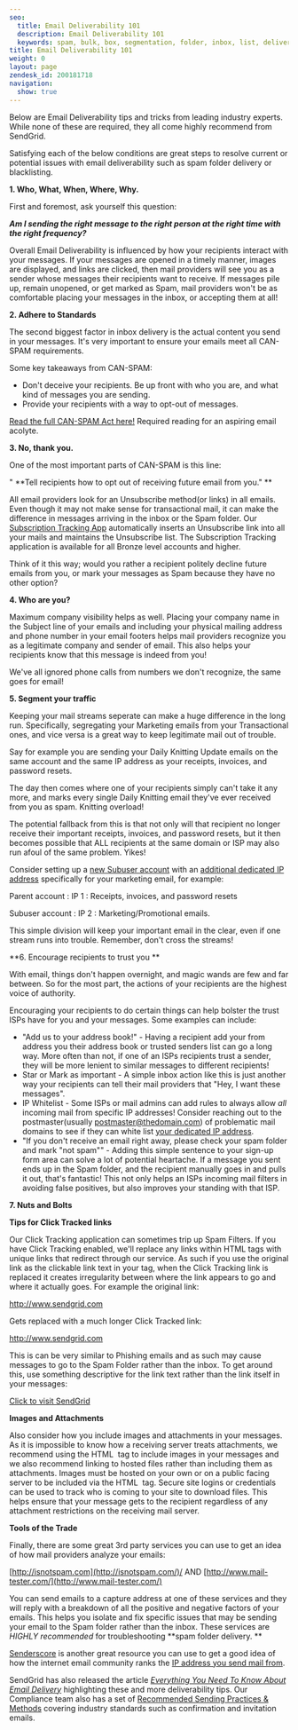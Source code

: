 ```yaml
---
seo:
  title: Email Deliverability 101
  description: Email Deliverability 101
  keywords: spam, bulk, box, segmentation, folder, inbox, list, deliverability, best, practice, engagement, blocked, not, delivered, delivery, spammy, can, can-spam, deliver
title: Email Deliverability 101
weight: 0
layout: page
zendesk_id: 200181718
navigation:
  show: true
---
```


Below are Email Deliverability tips and tricks from leading industry experts. While none of these are required, they all come highly recommend from SendGrid.

Satisfying each of the below conditions are great steps to resolve current or potential issues with email deliverability such as spam folder delivery or blacklisting.

 

**1. Who, What, When, Where, Why.**

First and foremost, ask yourself this question:

**_Am I sending the right message to the right person at the right time with the right frequency?_**

Overall Email Deliverability is influenced by how your recipients interact with your messages. If your messages are opened in a timely manner, images are displayed, and links are clicked, then mail providers will see you as a sender whose messages their recipients want to receive. If messages pile up, remain unopened, or get marked as Spam, mail providers won't be as comfortable placing your messages in the inbox, or accepting them at all!

 

**2. Adhere to Standards**

The second biggest factor in inbox delivery is the actual content you send in your messages. It's very important to ensure your emails meet all CAN-SPAM requirements.

Some key takeaways from CAN-SPAM:

- Don't deceive your recipients. Be up front with who you are, and what kind of messages you are sending.
- Provide your recipients with a way to opt-out of messages. 

[Read the full CAN-SPAM Act here!](http://business.ftc.gov/documents/bus61-can-spam-act-compliance-guide-business) Required reading for an aspiring email acolyte.

 

**3. No, thank you.**

One of the most important parts of CAN-SPAM is this line:

" **Tell recipients how to opt out of receiving future email from you." **

All email providers look for an Unsubscribe method(or links) in all emails. Even though it may not make sense for transactional mail, it can make the difference in messages arriving in the inbox or the Spam folder. Our [Subscription Tracking App](http://sendgrid.com/docs/Apps/subscription_tracking.html) automatically inserts an Unsubscribe link into all your mails and maintains the Unsubscribe list. The Subscription Tracking application is available for all Bronze level accounts and higher.

Think of it this way; would you rather a recipient politely decline future emails from you, or mark your messages as Spam because they have no other option?

 

**4. Who are you?**

Maximum company visibility helps as well. Placing your company name in the Subject line of your emails and including your physical mailing address and phone number in your email footers helps mail providers recognize you as a legitimate company and sender of email. This also helps your recipients know that this message is indeed from you!

We've all ignored phone calls from numbers we don't recognize, the same goes for email!

 

**5. Segment your traffic**

Keeping your mail streams seperate can make a huge difference in the long run. Specifically, segregating your Marketing emails from your Transactional ones, and vice versa is a great way to keep legitimate mail out of trouble. 

Say for example you are sending your Daily Knitting Update emails on the same account and the same IP address as your receipts, invoices, and password resets. 

The day then comes where one of your recipients simply can't take it any more, and marks every single Daily Knitting email they've ever received from you as spam. Knitting overload!

The potential fallback from this is that not only will that recipient no longer receive their important receipts, invoices, and password resets, but it then becomes possible that ALL recipients at the same domain or ISP may also run afoul of the same problem. Yikes!

Consider setting up a [new Subuser account]({{root_url}}/Classroom/Basics/Account/what_are_subusers.html) with an [additional dedicated IP address]({{root_url}}/Classroom/Basics/Account/adding_an_additional_dedicated_ip_to_your_account.html) specifically for your marketing email, for example:

Parent account : IP 1 : Receipts, invoices, and password resets

Subuser account : IP 2 : Marketing/Promotional emails. 

This simple division will keep your important email in the clear, even if one stream runs into trouble. Remember, don't cross the streams!

 

**6. Encourage recipients to trust you **

With email, things don't happen overnight, and magic wands are few and far between. So for the most part, the actions of your recipients are the highest voice of authority.

Encouraging your recipients to do certain things can help bolster the trust ISPs have for you and your messages. Some examples can include:

- "Add us to your address book!" - Having a recipient add your from address you their address book or trusted senders list can go a long way. More often than not, if one of an ISPs recipients trust a sender, they will be more lenient to similar messages to different recipients!
- Star or Mark as important - A simple inbox action like this is just another way your recipients can tell their mail providers that "Hey, I want these messages".
- IP Whitelist - Some ISPs or mail admins can add rules to always allow _all_ incoming mail from specific IP addresses! Consider reaching out to the postmaster(usually postmaster@thedomain.com) of problematic mail domains to see if they can white list [your dedicated IP address]({{root_url}}/Classroom/Basics/Account/what_is_my_sending_originating_ip_address_with_sendgrid.html). 
- "If you don't receive an email right away, please check your spam folder and mark "not spam"" - Adding this simple sentence to your sign-up form area can solve a lot of potential heartache. If a message you sent ends up in the Spam folder, and the recipient manually goes in and pulls it out, that's fantastic! This not only helps an ISPs incoming mail filters in avoiding false positives, but also improves your standing with that ISP. 

 

**7. Nuts and Bolts**

**Tips for Click Tracked links**

Our Click Tracking application can sometimes trip up Spam Filters. If you have Click Tracking enabled, we'll replace any links within HTML <a> tags with unique links that redirect through our service. As such if you use the original link as the clickable link text in your <a> tag, when the Click Tracking link is replaced it creates irregularity between where the link appears to go and where it actually goes. For example the original link:

<a href="http://www.sendgrid.com">http://www.sendgrid.com</a>

Gets replaced with a much longer Click Tracked link:

<a href="http://beertemp.sendgrid.net/wf/click?upn=a2quqXSHnxzJyDEtVGmF4w3cWg6voxuzvZ4oDr9WeNk-3D\_4MHh">http://www.sendgrid.com</a>

This is can be very similar to Phishing emails and as such may cause messages to go to the Spam Folder rather than the inbox. To get around this, use something descriptive for the link text rather than the link itself in your messages:

<a href="http://www.sendgrid.com">Click to visit SendGrid</a>

 

**Images and Attachments**

Also consider how you include images and attachments in your messages. As it is impossible to know how a receiving server treats attachments, we recommend using the HTML <img> tag to include images in your messages and we also recommend linking to hosted files rather than including them as attachments. Images must be hosted on your own or on a public facing server to be included via the HTML <img> tag. Secure site logins or credentials can be used to track who is coming to your site to download files. This helps ensure that your message gets to the recipient regardless of any attachment restrictions on the receiving mail server.

 

**Tools of the Trade**

Finally, there are some great 3rd party services you can use to get an idea of how mail providers analyze your emails:

[http://isnotspam.com](http://isnotspam.com/)/ AND  [http://www.mail-tester.com/](http://www.mail-tester.com/)

You can send emails to a capture address at one of these services and they will reply with a breakdown of all the positive and negative factors of your emails. This helps you isolate and fix specific issues that may be sending your email to the Spam folder rather than the inbox. These services are _HIGHLY recommended_ for troubleshooting **spam folder delivery.  **

[Senderscore](https://senderscore.org/) is another great resource you can use to get a good idea of how the internet email community ranks the  [IP address you send mail from]({{root_url}}/Classroom/Basics/Account/what_is_my_sending_originating_ip_address_with_sendgrid.html). 

SendGrid has also released the article _[Everything You Need To Know About Email Delivery](http://go.sendgrid.com/DeliverabilityGuide.html)_ highlighting these and more deliverability tips. Our Compliance team also has a set of [Recommended Sending Practices & Methods]({{root_url}}/Classroom/Deliver/Delivery_Introduction/sendgrids_recommended_sending_practices_and_methods.html) covering industry standards such as confirmation and invitation emails.
